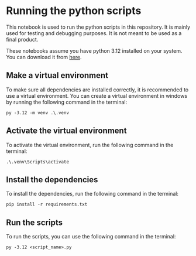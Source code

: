 # Running the python scripts
This notebook is used to run the python scripts in this repository. It is mainly used for testing and debugging purposes.
It is not meant to be used as a final product.

These notebooks assume you have python 3.12 installed on your system. You can download it from [here](https://www.python.org/downloads/release/python-3120/).

## Make a virtual environment
To make sure all dependencies are installed correctly, it is recommended to use a virtual environment. You can create a virtual environment in windows by running the following command in the terminal:
```
py -3.12 -m venv .\.venv
```

## Activate the virtual environment
To activate the virtual environment, run the following command in the terminal:
```
.\.venv\Scripts\activate
```
## Install the dependencies
To install the dependencies, run the following command in the terminal:
```
pip install -r requirements.txt
```
## Run the scripts
To run the scripts, you can use the following command in the terminal:
```
py -3.12 <script_name>.py